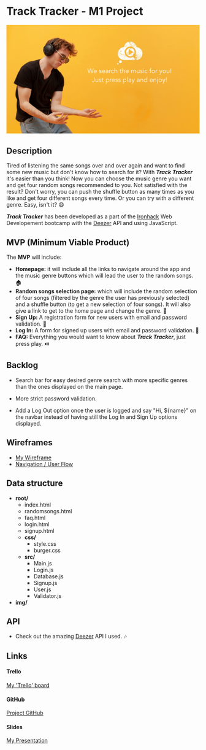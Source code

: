 

# Track Tracker - M1 Project

![](./img/mm3617345.jpg)


## Description

Tired of listening the same songs over and over again and want to find some new music but don't know how to search for it? With ***Track Tracker*** it's easier than you think! Now you can choose the music genre you want and get four random songs recommended to you. Not satisfied with the result? Don't worry, you can push the shuffle button as many times as you like and get four different songs every time. Or you can try with a different genre. Easy, isn't it? :smile:
​

***Track Tracker*** has been developed as a part of the [Ironhack](https://www.ironhack.com/es/desarrollo-web/barcelona?utm_source=google-sea&utm_medium=cpc&utm_campaign=BCN_app_campus_brand_GA_ES&utm_term={keywords}&gclid=Cj0KCQjwo6D4BRDgARIsAA6uN19LKsx0pvTH-iUz-RfrGakzau9RGdhJaixWuX32X92njICzz66RYbAaAncuEALw_wcB) Web Developement bootcamp with the [Deezer](https://developers.deezer.com/api) API and using JavaScript.
​
## MVP (Minimum Viable Product)

The **MVP** will include:
​
- **Homepage:** it will include all the links to navigate around the app and the music genre buttons which will lead the user to the random songs. :house:
- **Random songs selection page:** which will include the random selection of four songs (filtered by the genre the user has previously selected) and a shuffle button (to get a new selection of four songs). It will also give a link to get to the home page and change the genre. :twisted_rightwards_arrows:
- **Sign Up:** A registration form for new users with email and password validation. :wave:
- **Log In:** A form for signed up users with email and password validation. :key:
- **FAQ:** Everything you would want to know about ***Track Tracker***, just press play. :play_or_pause_button:
​
## Backlog
- Search bar for easy desired genre search with more specific genres than the ones displayed on the main page.

- More strict password validation.

- Add a Log Out option once the user is logged and say "Hi, ${name}" on the navbar instead of having still the Log In and Sign Up options displayed.

  
## Wireframes
- [My Wireframe](https://drive.google.com/file/d/1IyfzHvOrcgdNjPtlPb2Lvv9oifkwPITc/view?usp=sharing)
- [Navigation / User Flow](https://drive.google.com/file/d/12K_FsgXLORPBLkXAlIjAHSUQFFXbL3KF/view?usp=sharing)
​
## Data structure
- **root/**
  - index.html
  - randomsongs.html
  - faq.html
  - login.html
  - signup.html
  - **css/**
    - style.css
    - burger.css
  - **src/**
    - Main.js
    - Login.js
    - Database.js
    - Signup.js
    - User.js
    - Validator.js
- **img/**
  ​
## API
- Check out the amazing [Deezer](https://developers.deezer.com/api) API I used. :notes:
​
## Links
#### Trello

[My 'Trello' board](https://trello.com/b/teWtYEzl/track-tracker)
​
#### GitHub

[Project GitHub](https://martajank.github.io/track-tracker-m1-project/index.html)

#### Slides

[My Presentation](https://docs.google.com/presentation/d/1Io5aF6Md5cLRvD5fhmLBs9V_3-nilYSevljKo0FstGw/edit?usp=sharing)